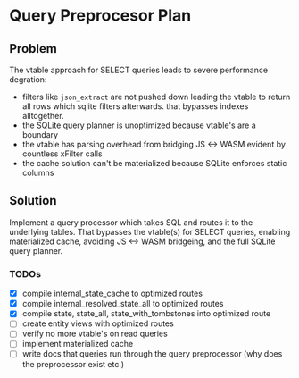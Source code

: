 # Query Preprocesor Plan

## Problem

The vtable approach for SELECT queries leads to severe performance degration:

- filters like `json_extract` are not pushed down leading the vtable to return all rows which sqlite filters afterwards. that bypasses indexes alltogether.
- the SQLite query planner is unoptimized because vtable's are a boundary
- the vtable has parsing overhead from bridging JS <-> WASM evident by countless xFilter calls
- the cache solution can't be materialized because SQLite enforces static columns

## Solution

Implement a query processor which takes SQL and routes it to the underlying tables. That bypasses the vtable(s) for SELECT queries, enabling materialized cache, avoiding JS <-> WASM bridgeing, and the full SQLite query planner.

### TODOs

- [x] compile internal_state_cache to optimized routes
- [x] compile internal_resolved_state_all to optimized routes
- [x] compile state, state_all, state_with_tombstones into optimized route
- [ ] create entity views with optimized routes
- [ ] verify no more vtable's on read queries
- [ ] implement materialized cache
- [ ] write docs that queries run through the query preprocessor (why does the preprocessor exist etc.)
